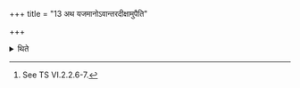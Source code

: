 +++
title = "13 अथ यजमानोऽवान्तरदीक्षामुपैति"

+++

<details><summary>थिते</summary>

13. Then the sacrificer undergoes the intermediary consecration.[^1]  

[^1]: See TS VI.2.2.6-7.  

</details>
